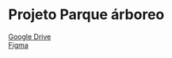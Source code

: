 # Projeto Parque árboreo

<a href="https://drive.google.com/drive/folders/134vnkkF_5TraWdF6ZyBkL2aTBzUvJ0B6">Google Drive</a><br>
<a href="https://www.figma.com/file/atdB7MxcoXUE3kd6tyEfGQ/Untitled?type=design&node-id=0-1&t=ulWkTOnLy74vJeKD-0">Figma</a>

